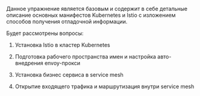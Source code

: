 Данное упражнение является базовым и содержит в себе детальные описание основных манифестов Kubernetes и Istio с изложением способов получения отладочной информации.

Будет рассмотрены вопросы:

1) Установка Istio в кластер Kubernetes

2) Подготовка рабочего пространства имен и настройка авто-внедрения envoy-прокси

3) Установка бизнес сервиса в service mesh

4) Открытие входящего трафика и маршрутизация внутри service mesh



